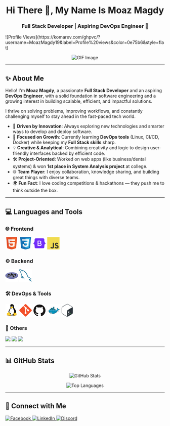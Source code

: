 <h1 align="center">Hi There 👋, My Name Is Moaz Magdy</h1>
<h3 align="center">Full Stack Developer | Aspiring DevOps Engineer 🚀</h3>
![Profile Views](https://komarev.com/ghpvc/?username=MoazMagdy19&label=Profile%20views&color=0e75b6&style=flat)
<p align="center">
  <img src="https://user-images.githubusercontent.com/yourusername/yourimage.gif" alt="GIF Image" width="400"/>
</p>

---

## ✨ About Me  

Hello! I'm **Moaz Magdy**, a passionate **Full Stack Developer** and an aspiring **DevOps Engineer**, with a solid foundation in software engineering and a growing interest in building scalable, efficient, and impactful solutions.  

I thrive on solving problems, improving workflows, and constantly challenging myself to stay ahead in the fast-paced tech world.  

- 🚀 **Driven by Innovation**: Always exploring new technologies and smarter ways to develop and deploy software.  
- 🎯 **Focused on Growth**: Currently learning **DevOps tools** (Linux, CI/CD, Docker) while keeping my **Full Stack skills** sharp.  
- 💡 **Creative & Analytical**: Combining creativity and logic to design user-friendly interfaces backed by efficient code.  
- 🛠️ **Project-Oriented**: Worked on web apps (like business/dental systems) & won **1st place in System Analysis project** at college.  
- 🌐 **Team Player**: I enjoy collaboration, knowledge sharing, and building great things with diverse teams.  
- 🌍 **Fun Fact**: I love coding competitions & hackathons — they push me to think outside the box.  

---

## 💻 Languages and Tools  

### 🌐 Frontend  
<p align="left">
  <img src="https://raw.githubusercontent.com/devicons/devicon/master/icons/html5/html5-original.svg" width="40"/> 
  <img src="https://raw.githubusercontent.com/devicons/devicon/master/icons/css3/css3-original.svg" width="40"/> 
  <img src="https://raw.githubusercontent.com/devicons/devicon/master/icons/bootstrap/bootstrap-plain.svg" width="40"/> 
  <img src="https://raw.githubusercontent.com/devicons/devicon/master/icons/javascript/javascript-original.svg" width="40"/> 
</p>

### ⚙️ Backend  
<p align="left">
  <img src="https://raw.githubusercontent.com/devicons/devicon/master/icons/php/php-original.svg" width="40"/> 
  <img src="https://raw.githubusercontent.com/devicons/devicon/master/icons/mysql/mysql-original.svg" width="40"/> 
</p>

### 🛠️ DevOps & Tools  
<p align="left">
  <img src="https://raw.githubusercontent.com/devicons/devicon/master/icons/linux/linux-original.svg" width="40"/> 
  <img src="https://raw.githubusercontent.com/devicons/devicon/master/icons/git/git-original.svg" width="40"/> 
  <img src="https://raw.githubusercontent.com/devicons/devicon/master/icons/github/github-original.svg" width="40"/> 
  <img src="https://raw.githubusercontent.com/devicons/devicon/master/icons/docker/docker-original.svg" width="40"/> 
  <img src="https://raw.githubusercontent.com/devicons/devicon/master/icons/bash/bash-original.svg" width="40"/> 
</p>

### 🧰 Others  
<p align="left">
  <img src="https://www.vectorlogo.zone/logos/visualstudio_code/visualstudio_code-icon.svg" width="40"/> 
  <img src="https://www.vectorlogo.zone/logos/getpostman/getpostman-icon.svg" width="40"/> 
  <img src="https://www.vectorlogo.zone/logos/figma/figma-icon.svg" width="40"/> 
</p>

---

## 📊 GitHub Stats  
<p align="center">
  <img src="https://github-readme-stats.vercel.app/api?username=MoazMagdy19&show_icons=true&theme=dark" alt="GitHub Stats"/>
</p>
<p align="center">
  <img src="https://github-readme-stats.vercel.app/api/top-langs/?username=MoazMagdy19&layout=compact&theme=dark" alt="Top Languages"/>
</p>

---

## 🤝 Connect with Me  
<p align="left">
  <a href="https://www.facebook.com/moaz.magdy.7393?mibextid=LQQJ4d" target="_blank">
    <img src="https://img.shields.io/badge/Facebook-%231877F2.svg?style=for-the-badge&logo=facebook&logoColor=white" alt="Facebook"/>
  </a>
  <a href="http://linkedin.com/in/moaz-magdy-23a965239" target="_blank">
    <img src="https://img.shields.io/badge/LinkedIn-%230A66C2.svg?style=for-the-badge&logo=linkedin&logoColor=white" alt="LinkedIn"/>
  </a>
  <a href="https://discordapp.com/users/moazmagdy4429" target="_blank">
    <img src="https://img.shields.io/badge/Discord-%235865F2.svg?style=for-the-badge&logo=discord&logoColor=white" alt="Discord"/>
  </a>
</p>